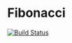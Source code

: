 # Fibonacci

[![Build Status](https://travis-ci.org/Moondancer83/Fibonacci.svg)](https://travis-ci.org/Moondancer83/Fibonacci)